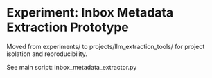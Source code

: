 # Experiment: Inbox Metadata Extraction Prototype

Moved from experiments/ to projects/llm_extraction_tools/ for project isolation and reproducibility.

See main script: inbox_metadata_extractor.py
